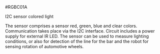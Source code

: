 <!--- Created:2017-01-02T13:58:39.580086: ---> 
<!--- Author:Mlab: ---> 
<!--- AuthorEmail:email@mlab.cz: ---> 
<!--- Tags:None: ---> 
<!--- Ust:escription.en]
I2C sensor colored light

[InfoShortDescription.cs]
I2C snímač barevného světla

[InfoLongDescription.en]
The sensor comprises a sensor red, green, blue and clear colors. Communication takes place via the I2C interface. Circuit includes a power supply for external IR LED. The sensor can be used to measure lighting conditions, or also for detection of the line for the bar and the robot for sensing rotation of automotive wheels.

[InfoLongDescription.cs]
Čidlo obsahuje snímač červené, zelené, modré a jasné (clear) barvy. Komunikace probíhá přes I2C rozhraní. Obvod obsahuje i napájení pro externí IR LED.  Senzor je možné využít pro měření světelných podmínek, nebo také pro detekci čáry pro čárového robota i pro snímání otáčení pohonných kol.

[End: ---> 
<!--- Name:RGBC01A: --->
#RGBC01A 
<!--- LongName --->
I2C sensor colored light
<!--- ELongName ---> 

<!--- Lead --->
The sensor comprises a sensor red, green, blue and clear colors. Communication takes place via the I2C interface. Circuit includes a power supply for external IR LED. The sensor can be used to measure lighting conditions, or also for detection of the line for the bar and the robot for sensing rotation of automotive wheels.
<!--- ELead ---> 


​
​
<!--- Description --->
<!--- EDescription --->
<!--- Content --->
<!--- EContent --->
            